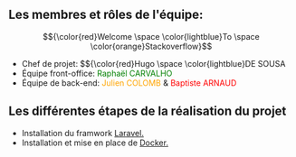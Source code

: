 
## Les membres et rôles de l'équipe:
$${\color{red}Welcome \space \color{lightblue}To \space \color{orange}Stackoverflow}$$

- Chef de projet:
$${\color{red}Hugo \space \color{lightblue}DE SOUSA
- Équipe front-office: <span style="color:green;">Raphaël CARVALHO</span>
- Équipe de back-end: <span style="color:orange;">Julien COLOMB</span> & <span style="color:red;">Baptiste ARNAUD</span>  

## Les différentes étapes de la réalisation du projet
- Installation du framwork <a href="https://laravel.com">Laravel.</a>
- Installation et mise en place de <a href="https://www.docker.com">Docker.</a>
